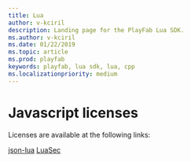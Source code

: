 ```yaml
---
title: Lua
author: v-kciril
description: Landing page for the PlayFab Lua SDK.
ms.author: v-kciril
ms.date: 01/22/2019
ms.topic: article
ms.prod: playfab
keywords: playfab, lua sdk, lua, cpp
ms.localizationpriority: medium
---
```


# Javascript licenses

Licenses are available at the following links:

[json-lua](Licenses/json-license.md)
[LuaSec](Licenses/LuaSec-license.md)
